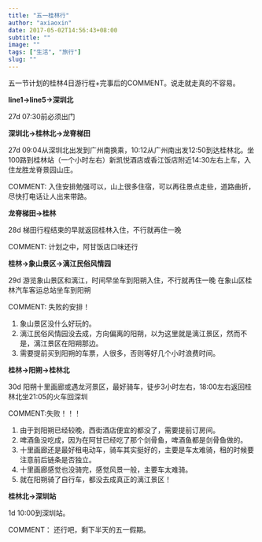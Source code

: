 ```yaml
---
title: "五一桂林行"
author: "axiaoxin"
date: 2017-05-02T14:56:43+08:00
subtitle: ""
image: ""
tags: ["生活", "旅行"]
slug: ""
---
```


五一节计划的桂林4日游行程+完事后的COMMENT。说走就走真的不容易。

**line1->line5->深圳北**

27d 07:30前必须出门


**深圳北->桂林北->龙脊梯田**

27d 09:04从深圳北出发到广州南换乘，10:12从广州南出发12:50到达桂林北。坐100路到桂林站（一个小时左右）新凯悦酒店或香江饭店附近14:30左右上车，入住龙胜龙脊景园山庄。

COMMENT: 入住安排勉强可以，山上很多住宿，可以再往景点走些，道路曲折，尽快打电话让人出来带路。


**龙脊梯田->桂林**

28d 梯田行程结束的早就返回桂林入住，不行就再住一晚

COMMENT: 计划之中，阿甘饭店口味还行


**桂林->象山景区->漓江民俗风情园**

29d 游览象山景区和漓江，时间早坐车到阳朔入住，不行就再住一晚  在象山区桂林汽车客运总站坐车到阳朔

COMMENT: 失败的安排！

1. 象山景区没什么好玩的。
2. 漓江民俗风情园没去成，方向偏离的阳朔，以为这里就是漓江景区，然而不是，漓江景区在阳朔那边。
3. 需要提前买到阳朔的车票，人很多，否则等好几个小时浪费时间。


**桂林->阳朔->桂林北**

30d 阳朔十里画廊或遇龙河景区，最好骑车，徒步3小时左右，18:00左右返回桂林北坐21:05的火车回深圳

COMMENT:失败！！！

1. 由于到阳朔已经较晚，西街酒店便宜的都没了，需要提前订房间。
2. 啤酒鱼没吃成，因为在阿甘已经吃了那个剑骨鱼，啤酒鱼都是剑骨鱼做的。
3. 十里画廊还是最好租电动车，骑车其实挺好的，主要是车太难骑，租的时候要注意前后链条是否独立。
4. 十里画廊感觉也没骑完，感觉风景一般，主要车太难骑。
5. 就在阳朔骑了自行车，都没去成真正的漓江景区！


**桂林北->深圳站**

1d 10:00到深圳站。

COMMENT： 还行吧，剩下半天的五一假期。
